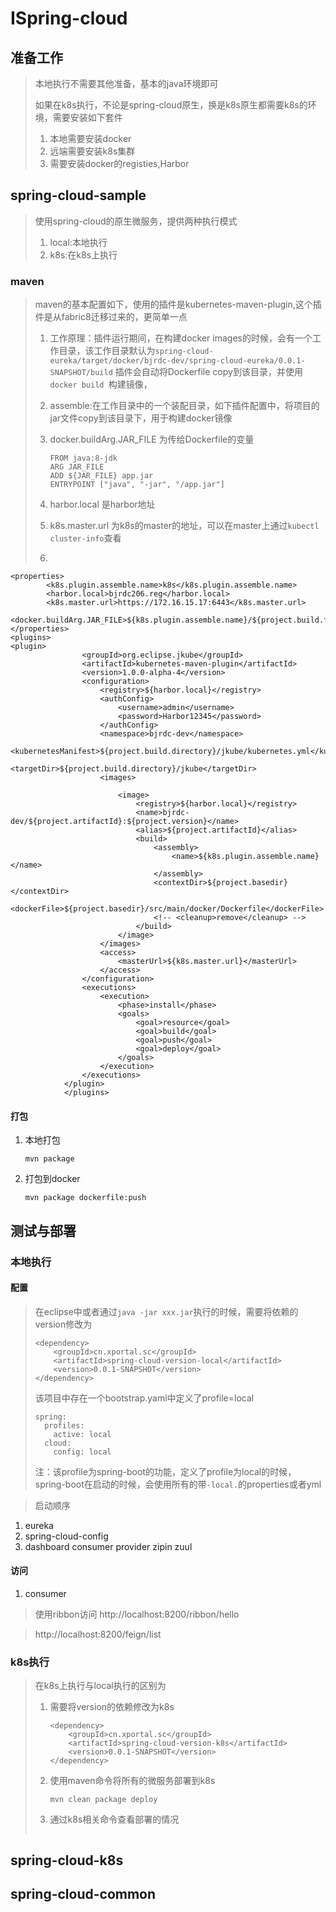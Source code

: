 ISpring-cloud
====

## 准备工作

> 本地执行不需要其他准备，基本的java环境即可
>
> 如果在k8s执行，不论是spring-cloud原生，换是k8s原生都需要k8s的环境，需要安装如下套件
>
> 1. 本地需要安装docker
> 2. 远端需要安装k8s集群
> 3. 需要安装docker的registies,Harbor



## spring-cloud-sample

> 使用spring-cloud的原生微服务，提供两种执行模式
>
> 1. local:本地执行
> 2. k8s:在k8s上执行

### maven

> maven的基本配置如下，使用的插件是kubernetes-maven-plugin,这个插件是从fabric8迁移过来的，更简单一点
>
> 1. 工作原理：插件运行期间，在构建docker images的时候，会有一个工作目录，该工作目录默认为`spring-cloud-eureka/target/docker/bjrdc-dev/spring-cloud-eureka/0.0.1-SNAPSHOT/build`  插件会自动将Dockerfile copy到该目录，并使用`docker build `构建镜像，
>
> 2. assemble:在工作目录中的一个装配目录，如下插件配置中，将项目的jar文件copy到该目录下，用于构建docker镜像
>
> 3. docker.buildArg.JAR_FILE 为传给Dockerfile的变量
>
>    ```
>    FROM java:8-jdk
>    ARG JAR_FILE
>    ADD ${JAR_FILE} app.jar
>    ENTRYPOINT ["java", "-jar", "/app.jar"]
>    ```
>
> 4. harbor.local 是harbor地址
>
> 5. k8s.master.url  为k8s的master的地址，可以在master上通过`kubectl cluster-info`查看
>
> 6. 

```
<properties>
		<k8s.plugin.assemble.name>k8s</k8s.plugin.assemble.name>
		<harbor.local>bjrdc206.reg</harbor.local>
		<k8s.master.url>https://172.16.15.17:6443</k8s.master.url>
	<docker.buildArg.JAR_FILE>${k8s.plugin.assemble.name}/${project.build.finalName}.jar</docker.buildArg.JAR_FILE>
</properties>
<plugins>
<plugin>
				<groupId>org.eclipse.jkube</groupId>
				<artifactId>kubernetes-maven-plugin</artifactId>
				<version>1.0.0-alpha-4</version>
				<configuration>
					<registry>${harbor.local}</registry>
					<authConfig>
						<username>admin</username>
						<password>Harbor12345</password>
					</authConfig>
					<namespace>bjrdc-dev</namespace>
					<kubernetesManifest>${project.build.directory}/jkube/kubernetes.yml</kubernetesManifest>
					<targetDir>${project.build.directory}/jkube</targetDir>
					<images>

						<image>
							<registry>${harbor.local}</registry>
							<name>bjrdc-dev/${project.artifactId}:${project.version}</name>
							<alias>${project.artifactId}</alias>
							<build>
								<assembly>
									<name>${k8s.plugin.assemble.name}</name>
								</assembly>
								<contextDir>${project.basedir}</contextDir>
								<dockerFile>${project.basedir}/src/main/docker/Dockerfile</dockerFile>
								<!-- <cleanup>remove</cleanup> -->
							</build>
						</image>
					</images>
					<access>
						<masterUrl>${k8s.master.url}</masterUrl>
					</access>
				</configuration>
				<executions>
					<execution>
						<phase>install</phase>
						<goals>
							<goal>resource</goal>
							<goal>build</goal>
							<goal>push</goal>
							<goal>deploy</goal>
						</goals>
					</execution>
				</executions>
			</plugin>
			</plugins>
```



#### 打包

1. 本地打包

   ```
   mvn package
   ```

2. 打包到docker

   ```
   mvn package dockerfile:push  
   ```
## 测试与部署
### 本地执行

#### 配置

> 在eclipse中或者通过`java -jar xxx.jar`执行的时候，需要将依赖的version修改为
>
> ```
> <dependency>
>     <groupId>cn.xportal.sc</groupId>
>     <artifactId>spring-cloud-version-local</artifactId>
>     <version>0.0.1-SNAPSHOT</version>
> </dependency>
> ```
>
> 该项目中存在一个bootstrap.yaml中定义了profile=local
>
> ```
> spring:
>   profiles:
>     active: local
>   cloud:
>     config: local
> ```
>
> 注：该profile为spring-boot的功能，定义了profile为local的时候，spring-boot在启动的时候，会使用所有的带`-local.`的properties或者yml



> 启动顺序

1. eureka
2. spring-cloud-config
3. dashboard consumer provider zipin zuul

#### 访问
1. consumer
> 使用ribbon访问 
> http://localhost:8200/ribbon/hello

> http://localhost:8200/feign/list

### k8s执行

> 在k8s上执行与local执行的区别为
>
> 1. 需要将version的依赖修改为k8s
>
>    ```
>    <dependency>
>        <groupId>cn.xportal.sc</groupId>
>        <artifactId>spring-cloud-version-k8s</artifactId>
>        <version>0.0.1-SNAPSHOT</version>
>    </dependency>
>    ```
>
> 2. 使用maven命令将所有的微服务部署到k8s
>
>    ```
>    mvn clean package deploy
>    ```
>
> 3. 通过k8s相关命令查看部署的情况
>
>    ```
>    
>    ```
>
>    

## spring-cloud-k8s



## spring-cloud-common

